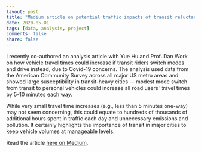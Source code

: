 ```yaml
---
layout: post
title: "Medium article on potential traffic impacts of transit reluctance in Covid-19 era"
date: 2020-05-01
tags: [data, analysis, project]
comments: false
share: false
---
```


I recently co-authored an analysis article with Yue Hu and Prof. Dan Work on how vehicle travel times could increase if transit riders switch modes and drive instead, due to Covid-19 concerns. The analysis used data from the American Community Survey across all major US metro areas and showed large susceptibility in transit-heavy cities -- modest mode switch from transit to personal vehicles could increase all road users' travel times by 5-10 minutes each way.

While very small travel time increases (e.g., less than 5 minutes one-way) may not seem concerning, this could equate to hundreds of thousands of additional hours spent in traffic each day and unnecessary emissions and pollution. It certainly highlights the importance of transit in major cities to keep vehicle volumes at manageable levels.

Read the article [here on Medium](https://medium.com/@barbourww/the-rebound-how-covid-19-could-lead-to-worse-traffic-cb245a5b1da2).

<figure>
	<a href="https://medium.com/@barbourww/the-rebound-how-covid-19-could-lead-to-worse-traffic-cb245a5b1da2"><img src="{{ site.url }}/images/medium_covid_screen.png" alt=""></a>
</figure>